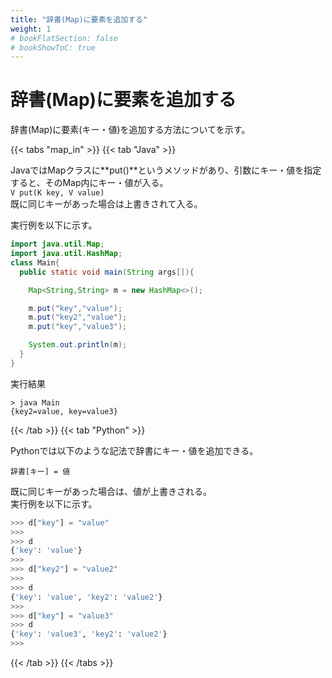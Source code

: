 ```yaml
---
title: "辞書(Map)に要素を追加する"
weight: 1
# bookFlatSection: false
# bookShowToC: true
---
```


# 辞書(Map)に要素を追加する

辞書(Map)に要素(キー・値)を追加する方法についてを示す。  


{{< tabs "map_in" >}}
{{< tab "Java" >}}

JavaではMapクラスに**put()**というメソッドがあり、引数にキー・値を指定すると、そのMap内にキー・値が入る。  
`V put(K key, V value)`   
既に同じキーがあった場合は上書きされて入る。  

実行例を以下に示す。  

```java
import java.util.Map;
import java.util.HashMap;
class Main{
  public static void main(String args[]){

    Map<String,String> m = new HashMap<>();

    m.put("key","value");
    m.put("key2","value");
    m.put("key","value3");

    System.out.println(m);
  }
}
```

実行結果
```
> java Main
{key2=value, key=value3}
```

{{< /tab >}}
{{< tab "Python" >}}

Pythonでは以下のような記法で辞書にキー・値を追加できる。  

`辞書[キー] = 値`  

既に同じキーがあった場合は、値が上書きされる。  
実行例を以下に示す。  

```python
>>> d["key"] = "value"
>>> 
>>> d
{'key': 'value'}
>>> 
>>> d["key2"] = "value2"
>>> 
>>> d
{'key': 'value', 'key2': 'value2'}
>>> 
>>> d["key"] = "value3"
>>> d
{'key': 'value3', 'key2': 'value2'}
>>> 
```

{{< /tab >}}
{{< /tabs >}}



